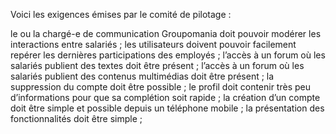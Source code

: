 Voici les exigences émises par le comité de pilotage :

le ou la chargé-e de communication Groupomania doit pouvoir modérer les interactions entre salariés ;
les utilisateurs doivent pouvoir facilement repérer les dernières participations des employés ;
l’accès à un forum où les salariés publient des textes doit être présent ;
l’accès à un forum où les salariés publient des contenus multimédias doit être présent ;
la suppression du compte doit être possible ;
le profil doit contenir très peu d’informations pour que sa complétion soit rapide ;
la création d’un compte doit être simple et possible depuis un téléphone mobile ;
la présentation des fonctionnalités doit être simple ;

